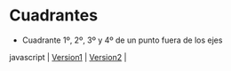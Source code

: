# Cuadrantes

* Cuadrante 1º, 2º, 3º y 4º de un punto fuera de los ejes

javascript
|
[Version1](https://github.com/USantaTecla-coordinate/javascript/blob/master/sentenciasAlternativas/cuadrantes.%20Version1/Cuadrantes.%20Version1.js)
|
[Version2](https://github.com/USantaTecla-coordinate/javascript/blob/master/sentenciasAlternativas/cuadrantes.%20Version2/Cuadrantes.%20Version2.js)
|

